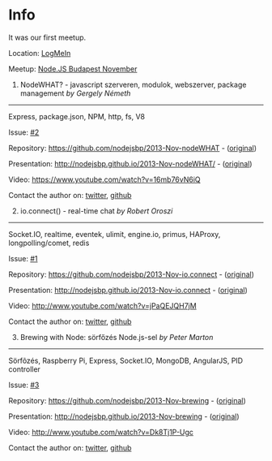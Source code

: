 Info
===========

It was our first meetup.

Location: [LogMeIn](http://maps.google.com/maps?q=Paulay+Ede+street+12.%2C+Budapest)

Meetup: [Node.JS Budapest November](http://www.meetup.com/nodejsbp/events/145101952/)


1. NodeWHAT? - javascript szerveren, modulok, webszerver, package management *by Gergely Németh*
------------------
Express, package.json, NPM, http, fs, V8

Issue: [#2](https://github.com/nodejsbp/nodejsbp/issues/2)

Repository: https://github.com/nodejsbp/2013-Nov-nodeWHAT - ([original](https://github.com/gergelyke/nodeWHAT))

Presentation: http://nodejsbp.github.io/2013-Nov-nodeWHAT/ - ([original](http://gergelyke.github.io/nodeWHAT))

Video: https://www.youtube.com/watch?v=16mb76vN6iQ

Contact the author on: [twitter](https://twitter.com/nthgergo), [github](https://github.com/gergelyke) 

2. io.connect()  - real-time chat *by Robert Oroszi*
------------------
Socket.IO, realtime, eventek, ulimit, engine.io, primus, HAProxy, longpolling/comet, redis

Issue: [#1](https://github.com/nodejsbp/nodejsbp/issues/1)

Repository: https://github.com/nodejsbp/2013-Nov-io.connect - ([original](https://github.com/oroce/nodejsbp-socket.io))

Presentation: http://nodejsbp.github.io/2013-Nov-io.connect - ([original](http://oroce.github.io/nodejsbp-socket.io))

Video: http://www.youtube.com/watch?v=jPaQEJQH7jM

Contact the author on: [twitter](https://twitter.com/oroce), [github](https://github.com/oroce)

3. Brewing with Node: sörfőzés Node.js-sel *by Peter Marton*
------------------
Sörfõzés, Raspberry Pi, Express, Socket.IO, MongoDB, AngularJS, PID controller

Issue: [#3](https://github.com/nodejsbp/nodejsbp/issues/3)

Repository: https://github.com/nodejsbp/2013-Nov-brewing - ([original](http://github.com/hekike/BrewingWithNodeSlides))

Presentation: http://nodejsbp.github.io/2013-Nov-brewing - ([original](http://hekike.github.io/BrewingWithNodeSlides))

Video: http://www.youtube.com/watch?v=Dk8Tj1P-Ugc

Contact the author on: [twitter](https://twitter.com/slashdotpeter), [github](https://github.com/hekike)
